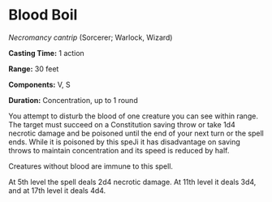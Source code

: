# Blood Boil
*Necromancy cantrip* (Sorcerer; Warlock, Wizard)

**Casting Time:** 1 action

**Range:** 30 feet

**Components:** V, S

**Duration:** Concentration, up to 1 round

You attempt to disturb the blood of one creature you can see within range. The target must succeed on a Constitution saving throw or take 1d4 necrotic damage and be poisoned until the end of your next turn or the spell ends. While it is poisoned by this speJi it has disadvantage on saving throws to maintain concentration and its speed is reduced by half.

Creatures without blood are immune to this spell.

At 5th level the spell deals 2d4 necrotic damage. At 11th level it deals 3d4, and at 17th level it deals 4d4.
